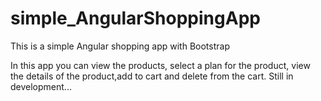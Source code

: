 # simple_AngularShoppingApp
This is a simple Angular shopping app with Bootstrap

In this app you can view the products, select a plan for the product, view the details of the product,add to cart and delete from the cart.
Still in development...
